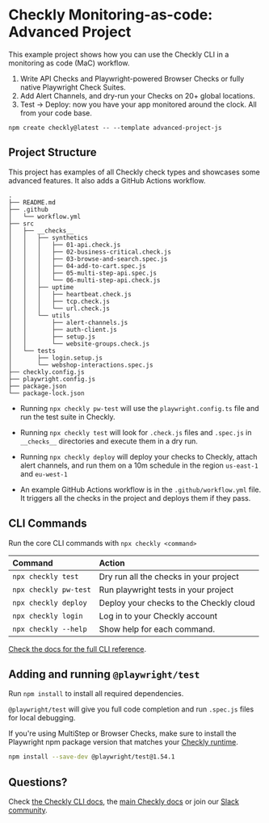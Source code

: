 # Checkly Monitoring-as-code: Advanced Project

This example project shows how you can use the Checkly CLI in a monitoring as code (MaC) workflow.

1. Write API Checks and Playwright-powered Browser Checks or fully native Playwright Check Suites.
2. Add Alert Channels, and dry-run your Checks on 20+ global locations.
3. Test -> Deploy: now you have your app monitored around the clock. All from your code base.

```
npm create checkly@latest -- --template advanced-project-js
```

## Project Structure

This project has examples of all Checkly check types and showcases some advanced features. It also adds a GitHub Actions workflow.

```
.
├── README.md
├── .github
│   └── workflow.yml
├── src
│   ├── __checks__
│   │   ├── synthetics
│   │   │   ├── 01-api.check.js
│   │   │   ├── 02-business-critical.check.js
│   │   │   ├── 03-browse-and-search.spec.js
│   │   │   ├── 04-add-to-cart.spec.js
│   │   │   ├── 05-multi-step-api.spec.js
│   │   │   └── 06-multi-step-api.check.js
│   │   ├── uptime
│   │   │   ├── heartbeat.check.js
│   │   │   ├── tcp.check.js
│   │   │   └── url.check.js
│   │   └── utils
│   │       ├── alert-channels.js
│   │       ├── auth-client.js
│   │       ├── setup.js
│   │       └── website-groups.check.js
│   └── tests
│       ├── login.setup.js
│       └── webshop-interactions.spec.js
├── checkly.config.js
├── playwright.config.js
├── package.json
└── package-lock.json
```

- Running `npx checkly pw-test` will use the `playwright.config.ts` file and run the test suite in Checkly.

- Running `npx checkly test` will look for `.check.js` files and `.spec.js` in `__checks__` directories and execute them in a dry run.

- Running `npx checkly deploy` will deploy your checks to Checkly, attach alert channels, and run them on a 10m schedule in the 
region `us-east-1` and `eu-west-1`

- An example GitHub Actions workflow is in the `.github/workflow.yml` file. It triggers all the checks in the project and deploys
them if they pass.

## CLI Commands

Run the core CLI commands with `npx checkly <command>` 

| Command              | Action                                           |
|:---------------------|:-------------------------------------------------|
| `npx checkly test`   | Dry run all the checks in your project           |
| `npx checkly pw-test`| Run playwright tests in your project             |
| `npx checkly deploy` | Deploy your checks to the Checkly cloud          |
| `npx checkly login`  | Log in to your Checkly account                   |
| `npx checkly --help` | Show help for each command.                      |

[Check the docs for the full CLI reference](https://www.checklyhq.com/docs/cli/command-line-reference/).

## Adding and running `@playwright/test`

Run `npm install` to install all required dependencies. 

 `@playwright/test` will give you full code completion and run `.spec.js` files for local debugging.

If you're using MultiStep or Browser Checks, make sure to install the Playwright npm package version that matches your [Checkly runtime](https://www.checklyhq.com/docs/cli/npm-packages/).

```bash
npm install --save-dev @playwright/test@1.54.1
```

## Questions?

Check [the Checkly CLI docs](https://www.checklyhq.com/docs/cli/), the [main Checkly docs](https://checklyhq.com/docs) or 
join our [Slack community](https://checklyhq.com/slack).
